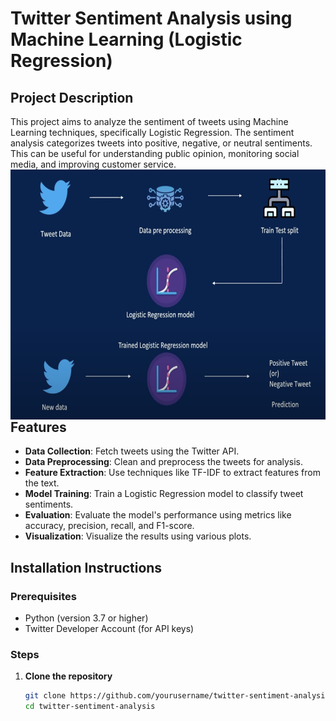 # Twitter Sentiment Analysis using Machine Learning (Logistic Regression)


## Project Description

This project aims to analyze the sentiment of tweets using Machine Learning techniques, specifically Logistic Regression. The sentiment analysis categorizes tweets into positive, negative, or neutral sentiments. This can be useful for understanding public opinion, monitoring social media, and improving customer service.
<img align="left" width="100%" height="400" src="https://github.com/Ankitpal19102002/Twitter-Sentiment-analyser/blob/d7b5ccb194cad9ed017867206909067126f0081f/overview%20twitter.png" />
## Features

- **Data Collection**: Fetch tweets using the Twitter API.
- **Data Preprocessing**: Clean and preprocess the tweets for analysis.
- **Feature Extraction**: Use techniques like TF-IDF to extract features from the text.
- **Model Training**: Train a Logistic Regression model to classify tweet sentiments.
- **Evaluation**: Evaluate the model's performance using metrics like accuracy, precision, recall, and F1-score.
- **Visualization**: Visualize the results using various plots.

## Installation Instructions

### Prerequisites

- Python (version 3.7 or higher)
- Twitter Developer Account (for API keys)

### Steps

1. **Clone the repository**
   ```bash
   git clone https://github.com/yourusername/twitter-sentiment-analysis.git
   cd twitter-sentiment-analysis
